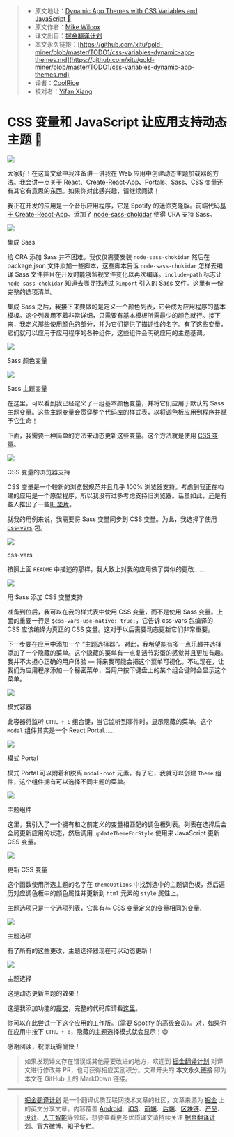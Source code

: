 > * 原文地址：[Dynamic App Themes with CSS Variables and JavaScript 🎨](https://itnext.io/css-variables-dynamic-app-themes-86c0db61cbbb)
> * 原文作者：[Mike Wilcox](https://itnext.io/@mjw56?source=post_header_lockup)
> * 译文出自：[掘金翻译计划](https://github.com/xitu/gold-miner)
> * 本文永久链接：[https://github.com/xitu/gold-miner/blob/master/TODO1/css-variables-dynamic-app-themes.md](https://github.com/xitu/gold-miner/blob/master/TODO1/css-variables-dynamic-app-themes.md)
> * 译者：[CoolRice](https://github.com/CoolRice)
> * 校对者：[Yifan Xiang](https://github.com/diliburong)

# CSS 变量和 JavaScript 让应用支持动态主题 🎨

![](https://cdn-images-1.medium.com/max/1000/1*tZ4wAfvhrQpuzvM-pZkkmg.jpeg)

大家好！在这篇文章中我准备讲一讲我在 Web 应用中创建动态主题加载器的方法。我会讲一点关于 React、Create-React-App、Portals、Sass、CSS 变量还有其它有意思的东西。如果你对此感兴趣，请继续阅读！

我正在开发的应用是一个音乐应用程序，它是 Spotify 的迷你克隆版。前端代码[基于 Create-React-App](https://reactjs.org/docs/create-a-new-react-app.html#create-react-app)。添加了 [node-sass-chokidar](https://github.com/michaelwayman/node-sass-chokidar) 使得 CRA 支持 Sass。

![](https://cdn-images-1.medium.com/max/800/1*eONilVt2-KF6bpIu9OxhzQ.png)

集成 Sass

给 CRA 添加 Sass 并不困难。我仅仅需要安装 `node-sass-chokidar` 然后在 package.json 文件添加一些脚本，这些脚本告诉 `node-sass-chokidar` 怎样去编译 Sass 文件并且在开发时能够监视文件变化以再次编译。`include-path` 标志让 `node-sass-chokidar` 知道去哪寻找通过 `@import` 引入的 Sass 文件。[这里](https://github.com/michaelwayman/node-sass-chokidar#options)有一份完整的选项清单。

集成 Sass 之后，我接下来要做的是定义一个颜色列表，它会成为应用程序的基本模板。这个列表用不着非常详细，只需要有基本模板所需最少的颜色就行。接下来，我定义那些使用颜色的部分，并为它们提供了描述性的名字。有了这些变量，它们就可以应用于应用程序的各种组件，这些组件会明确应用的主题基调。

![](https://cdn-images-1.medium.com/max/800/1*4J5_zY1pkslb8GWLgpVdmA.png)

Sass 颜色变量

![](https://cdn-images-1.medium.com/max/800/1*bBXgZI-3qWHiW2k8IeoJhA.png)

Sass 主题变量

在这里，可以看到我已经定义了一组基本颜色变量，并将它们应用于默认的 Sass 主题变量。这些主题变量会贯穿整个代码库的样式表，以将调色板应用到程序并赋予它生命！

下面，我需要一种简单的方法来动态更新这些变量。这个方法就是使用 [CSS 变量](https://developer.mozilla.org/en-US/docs/Web/CSS/Using_CSS_variables)。

![](https://cdn-images-1.medium.com/max/800/1*SgLF0GFzpFXgPZZrZkbgQg.png)

CSS 变量的浏览器支持

CSS 变量是一个较新的浏览器规范并且几乎 100% 浏览器支持。考虑到我正在构建的应用是一个原型程序，所以我没有过多考虑支持旧浏览器。话虽如此，还是有些人推出了一些[IE 垫片](https://github.com/luwes/css-var-shim)。

就我的用例来说，我需要将 Sass 变量同步到 CSS 变量。为此，我选择了使用 [css-vars](https://github.com/malyw/css-vars) 包。

![](https://cdn-images-1.medium.com/max/800/1*--j_jmZ8p1-2awwqDQleVw.png)

css-vars

按照上面 `README` 中描述的那样，我大致上对我的应用做了类似的更改……

![](https://cdn-images-1.medium.com/max/800/1*IzkhVzxv991uNSMBBYK1Yg.png)

用 Sass 添加 CSS 变量支持

准备到位后，我可以在我的样式表中使用 CSS 变量，而不是使用 Sass 变量。上面的重要一行是 `$css-vars-use-native: true;`，它告诉 css-vars 包编译的 CSS 应该编译为真正的 CSS 变量。这对于以后需要动态更新它们非常重要。

下一步要在应用中添加一个 “主题选择器”。对此，我希望能有多一点乐趣并选择添加了一个隐藏的菜单。这个隐藏的菜单有一点复活节彩蛋的感觉并且更加有趣。我并不太担心正确的用户体验 — 将来我可能会把这个菜单可视化。不过现在，让我们为应用程序添加一个秘密菜单，当用户按下键盘上的某个组合键时会显示这个菜单。

![](https://cdn-images-1.medium.com/max/800/1*0z13r6yik2WcRMiNoWHl8g.png)

模式容器

此容器将监听 `CTRL + E` 组合键，当它监听到事件时，显示隐藏的菜单。这个 `Modal` 组件其实是一个 React Portal……

![](https://cdn-images-1.medium.com/max/800/1*D3xwDmwtLh7xtP1hRyldGw.png)

模式 Portal

模式 Portal 可以附着和脱离 `modal-root` 元素。有了它，我就可以创建 `Theme` 组件，这个组件拥有可以选择不同主题的菜单。

![](https://cdn-images-1.medium.com/max/800/1*eozcDZ0mLiymtSeRlsxDLQ.png)

主题组件

这里，我引入了一个拥有和之前定义的变量相匹配的调色板列表。列表在选择后会全局更新应用的状态，然后调用 `updateThemeForStyle` 使用来 JavaScript 更新 CSS 变量。

![](https://cdn-images-1.medium.com/max/800/1*DZ7v0KtJ41HtF7dvhEz0fQ.png)

更新 CSS 变量

这个函数使用所选主题的名字在 `themeOptions` 中找到选中的主题调色板，然后遍历对应调色板中的颜色属性并更新到 `html` 元素的 `style` 属性上。

主题选项只是一个选项列表，它具有与 CSS 变量定义的变量相同的变量.

![](https://cdn-images-1.medium.com/max/800/1*-FaRopFYzpFdf7bjX7Xv8g.png)

主题选项

有了所有的这些更改，主题选择器现在可以动态更新！

![](https://cdn-images-1.medium.com/max/800/1*crV1ujG7TsYXjB3LRbgGdw.gif)

主题选择

这是动态更新主题的效果！

这是我添加功能的[提交](https://github.com/mjw56/wavves/commit/7fd2210c69617c33c4244d4755f1d33770d3c57d)，完整的代码库请看[这里](https://github.com/mjw56/wavves)。

你可以[在此](https://wavves-amcsxyspgk.now.sh/)尝试一下这个应用的工作版。（需要 Spotify 的高级会员）。对，如果你在应用中按下 `CTRL + e`，隐藏的主题选择模式就会显示！😄

感谢阅读，祝你玩得愉快！

> 如果发现译文存在错误或其他需要改进的地方，欢迎到 [掘金翻译计划](https://github.com/xitu/gold-miner) 对译文进行修改并 PR，也可获得相应奖励积分。文章开头的 **本文永久链接** 即为本文在 GitHub 上的 MarkDown 链接。


---

> [掘金翻译计划](https://github.com/xitu/gold-miner) 是一个翻译优质互联网技术文章的社区，文章来源为 [掘金](https://juejin.im) 上的英文分享文章。内容覆盖 [Android](https://github.com/xitu/gold-miner#android)、[iOS](https://github.com/xitu/gold-miner#ios)、[前端](https://github.com/xitu/gold-miner#前端)、[后端](https://github.com/xitu/gold-miner#后端)、[区块链](https://github.com/xitu/gold-miner#区块链)、[产品](https://github.com/xitu/gold-miner#产品)、[设计](https://github.com/xitu/gold-miner#设计)、[人工智能](https://github.com/xitu/gold-miner#人工智能)等领域，想要查看更多优质译文请持续关注 [掘金翻译计划](https://github.com/xitu/gold-miner)、[官方微博](http://weibo.com/juejinfanyi)、[知乎专栏](https://zhuanlan.zhihu.com/juejinfanyi)。
